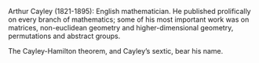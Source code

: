 Arthur Cayley (1821-1895): English mathematician. He published
prolifically on every branch of mathematics; some of his most important
work was on matrices, non-euclidean geometry and higher-dimensional
geometry, permutations and abstract groups.

The Cayley-Hamilton theorem, and Cayley’s sextic, bear his name.
